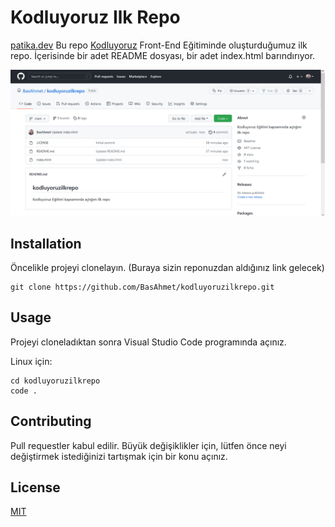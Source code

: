 # **Kodluyoruz Ilk Repo**

[patika.dev](https://app.patika.dev/)
Bu repo [Kodluyoruz](https://www.kodluyoruz.org/) Front-End Eğitiminde oluşturduğumuz ilk repo. İçerisinde bir adet README dosyası, bir adet index.html barındırıyor.

![Image](kodluyoruzilkrepo.png)

## **Installation**
Öncelikle projeyi clonelayın. (Buraya sizin reponuzdan aldığınız link gelecek)
```
git clone https://github.com/BasAhmet/kodluyoruzilkrepo.git
```
## **Usage**
Projeyi cloneladıktan sonra Visual Studio Code programında açınız.

Linux için:
```
cd kodluyoruzilkrepo
code .
```
## **Contributing**
Pull requestler kabul edilir. Büyük değişiklikler için, lütfen önce neyi değiştirmek istediğinizi tartışmak için bir konu açınız.

## **License**
[MIT](https://github.com/BasAhmet/kodluyoruzilkrepo/blob/main/LICENSE)

